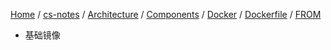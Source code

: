 [Home](https://mengxianbin.github.io) /
[cs-notes](https://mengxianbin.github.io/cs-notes/site) /
[Architecture](https://mengxianbin.github.io/cs-notes/site/Architecture) /
[Components](https://mengxianbin.github.io/cs-notes/site/Architecture/Components) /
[Docker](https://mengxianbin.github.io/cs-notes/site/Architecture/Components/Docker) /
[Dockerfile](https://mengxianbin.github.io/cs-notes/site/Architecture/Components/Docker/Dockerfile) /
[FROM](https://mengxianbin.github.io/cs-notes/site/Architecture/Components/Docker/Dockerfile/FROM)

* 基础镜像